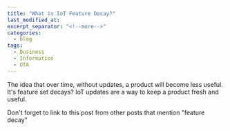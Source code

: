 ```yaml
---
title: "What is IoT Feature Decay?"
last_modified_at: 
excerpt_separator: "<!--more-->"
categories:
  - blog
tags:
  - Business
  - Information
  - OTA
---
```


The idea that over time, without updates, a product will become less useful. It's feature set decays? IoT updates are a way to keep a product fresh and useful.

Don't forget to link to this post from other posts that mention "feature decay"
